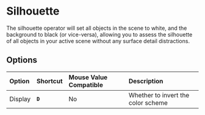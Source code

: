 # Silhouette

The silhouette operator will set all objects in the scene to white, and the background to black (or vice-versa), allowing you to assess the silhouette of all objects in your active scene without any surface detail distractions.

[](../_media/silhouette.mp4 ':include')

## Options

| Option | Shortcut | Mouse Value Compatible | Description |
| :--- | :--- | :--- | :--- |
| Display | **`D`** | No | Whether to invert the color scheme |
